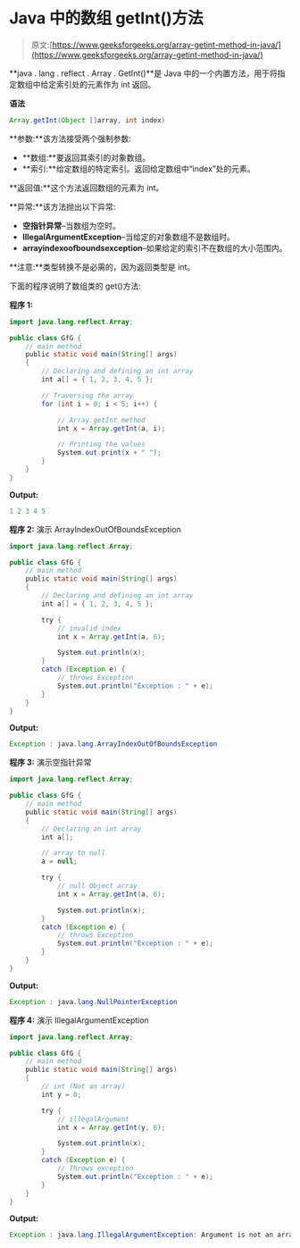 # Java 中的数组 getInt()方法

> 原文:[https://www.geeksforgeeks.org/array-getint-method-in-java/](https://www.geeksforgeeks.org/array-getint-method-in-java/)

**java . lang . reflect . Array . GetInt()**是 Java 中的一个内置方法，用于将指定数组中给定索引处的元素作为 int 返回。

**语法**

```java
Array.getInt(Object []array, int index)

```

**参数:**该方法接受两个强制参数:

*   **数组:**要返回其索引的对象数组。
*   **索引:**给定数组的特定索引。返回给定数组中“index”处的元素。

**返回值:**这个方法返回数组的元素为 int。

**异常:**该方法抛出以下异常:

*   **空指针异常**–当数组为空时。
*   **IllegalArgumentException**–当给定的对象数组不是数组时。
*   **arrayindexoofboundsexception**–如果给定的索引不在数组的大小范围内。

**注意:**类型转换不是必需的，因为返回类型是 int。

下面的程序说明了数组类的 get()方法:

**程序 1:**

```java
import java.lang.reflect.Array;

public class GfG {
    // main method
    public static void main(String[] args)
    {
        // Declaring and defining an int array
        int a[] = { 1, 2, 3, 4, 5 };

        // Traversing the array
        for (int i = 0; i < 5; i++) {

            // Array.getInt method
            int x = Array.getInt(a, i);

            // Printing the values
            System.out.print(x + " ");
        }
    }
}
```

**Output:**

```java
1 2 3 4 5

```

**程序 2:** 演示 ArrayIndexOutOfBoundsException

```java
import java.lang.reflect.Array;

public class GfG {
    // main method
    public static void main(String[] args)
    {
        // Declaring and defining an int array
        int a[] = { 1, 2, 3, 4, 5 };

        try {
            // invalid index
            int x = Array.getInt(a, 6);

            System.out.println(x);
        }
        catch (Exception e) {
            // throws Exception
            System.out.println("Exception : " + e);
        }
    }
}
```

**Output:**

```java
Exception : java.lang.ArrayIndexOutOfBoundsException

```

**程序 3:** 演示空指针异常

```java
import java.lang.reflect.Array;

public class GfG {
    // main method
    public static void main(String[] args)
    {
        // Declaring an int array
        int a[];

        // array to null
        a = null;

        try {
            // null Object array
            int x = Array.getInt(a, 6);

            System.out.println(x);
        }
        catch (Exception e) {
            // throws Exception
            System.out.println("Exception : " + e);
        }
    }
}
```

**Output:**

```java
Exception : java.lang.NullPointerException

```

**程序 4:** 演示 IllegalArgumentException

```java
import java.lang.reflect.Array;

public class GfG {
    // main method
    public static void main(String[] args)
    {
        // int (Not an array)
        int y = 0;

        try {
            // illegalArgument
            int x = Array.getInt(y, 6);

            System.out.println(x);
        }
        catch (Exception e) {
            // Throws exception
            System.out.println("Exception : " + e);
        }
    }
}
```

**Output:**

```java
Exception : java.lang.IllegalArgumentException: Argument is not an array

```